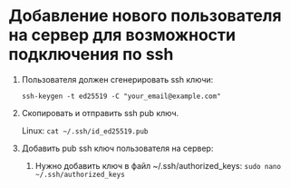 # Добавление нового пользователя на сервер для возможности подключения по ssh

1. Пользователя должен сгенерировать ssh ключи:

    `ssh-keygen -t ed25519 -C "your_email@example.com"`

2. Скопировать и отправить ssh pub ключ.

   Linux: `cat ~/.ssh/id_ed25519.pub`

3. Добавить pub ssh ключ пользователя на сервер:

   1. Нужно добавить ключ в файл ~/.ssh/authorized_keys: `sudo nano ~/.ssh/authorized_keys`
